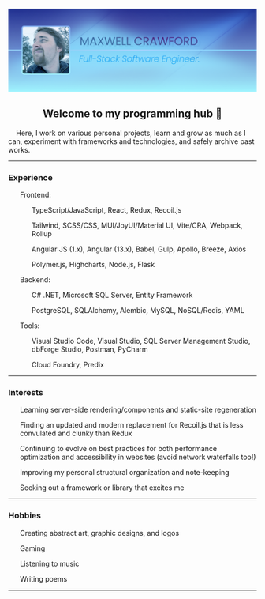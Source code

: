 ![Banner image, Maxwell Crawford, Full-Stack Software Engineer](github_banner_2025-20250409_1200-v2.png)
<h2 align="center">Welcome to my programming hub 🙏</h2>

<p>&nbsp;&nbsp;&nbsp;&nbsp;Here, I work on various personal projects, learn and grow as much as I can, experiment with frameworks and technologies, and safely archive past works.</p>
<hr />
<h3>Experience</h3>
<ul>
  Frontend:
  <ul>TypeScript/JavaScript, React, Redux, Recoil.js</ul>
  <ul>Tailwind, SCSS/CSS, MUI/JoyUI/Material UI, Vite/CRA, Webpack, Rollup</ul>
  <ul>Angular JS (1.x), Angular (13.x), Babel, Gulp, Apollo, Breeze, Axios</ul>
  <ul>Polymer.js, Highcharts, Node.js, Flask</ul>
</ul>
<ul>
  Backend: 
  <ul>C# .NET, Microsoft SQL Server, Entity Framework</ul>
  <ul>PostgreSQL, SQLAlchemy, Alembic, MySQL, NoSQL/Redis, YAML</ul>
</ul>
<ul>
  Tools:
  <ul>Visual Studio Code, Visual Studio, SQL Server Management Studio, dbForge Studio, Postman, PyCharm</ul>
  <ul>Cloud Foundry, Predix</ul>
</ul>
<hr />
<h3>Interests</h3>
<ul>Learning server-side rendering/components and static-site regeneration</ul>
<ul>Finding an updated and modern replacement for Recoil.js that is less convulated and clunky than Redux</ul>
<ul>Continuing to evolve on best practices for both performance optimization and accessibility in websites (avoid network waterfalls too!)</ul>
<ul>Improving my personal structural organization and note-keeping</ul>
<ul>Seeking out a framework or library that excites me</ul>
<hr />
<h3>Hobbies</h3>
<ul>Creating abstract art, graphic designs, and logos</ul>
<ul>Gaming</ul>
<ul>Listening to music</ul>
<ul>Writing poems</ul>
<hr />
